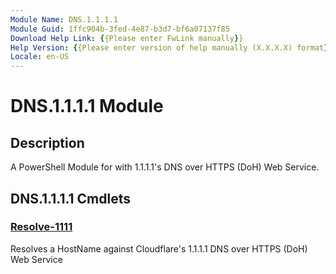 ```yaml
---
Module Name: DNS.1.1.1.1
Module Guid: 1ffc904b-3fed-4e87-b3d7-bf6a07137f85
Download Help Link: {{Please enter FwLink manually}}
Help Version: {{Please enter version of help manually (X.X.X.X) format}}
Locale: en-US
---
```


# DNS.1.1.1.1 Module
## Description
A PowerShell Module for with 1.1.1.1's DNS over HTTPS (DoH) Web Service.

## DNS.1.1.1.1 Cmdlets
### [Resolve-1111](Resolve-1111.md)
Resolves a HostName against Cloudflare's 1.1.1.1 DNS over HTTPS (DoH) Web Service

